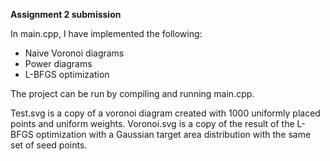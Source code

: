 **Assignment 2 submission**

In main.cpp, I have implemented the following:
- Naive Voronoi diagrams
- Power diagrams
- L-BFGS optimization

The project can be run by compiling and running main.cpp.

Test.svg is a copy of a voronoi diagram created with 1000 uniformly placed points and uniform weights. Voronoi.svg is a copy of the result of the L-BFGS optimization with a Gaussian target area distribution with the same set of seed points.
